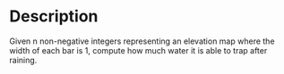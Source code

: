# Description

Given n non-negative integers representing an elevation map where the width of each bar is 1, 
compute how much water it is able to trap after raining.

